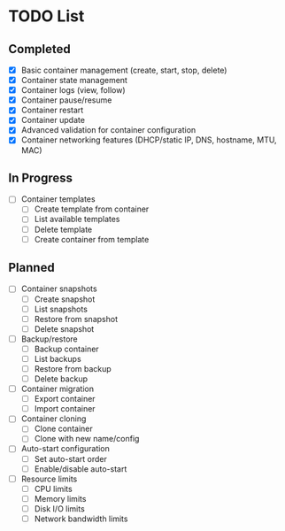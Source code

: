 # TODO List

## Completed
- [x] Basic container management (create, start, stop, delete)
- [x] Container state management
- [x] Container logs (view, follow)
- [x] Container pause/resume
- [x] Container restart
- [x] Container update
- [x] Advanced validation for container configuration
- [x] Container networking features (DHCP/static IP, DNS, hostname, MTU, MAC)

## In Progress
- [ ] Container templates
  - [ ] Create template from container
  - [ ] List available templates
  - [ ] Delete template
  - [ ] Create container from template

## Planned
- [ ] Container snapshots
  - [ ] Create snapshot
  - [ ] List snapshots
  - [ ] Restore from snapshot
  - [ ] Delete snapshot
- [ ] Backup/restore
  - [ ] Backup container
  - [ ] List backups
  - [ ] Restore from backup
  - [ ] Delete backup
- [ ] Container migration
  - [ ] Export container
  - [ ] Import container
- [ ] Container cloning
  - [ ] Clone container
  - [ ] Clone with new name/config
- [ ] Auto-start configuration
  - [ ] Set auto-start order
  - [ ] Enable/disable auto-start
- [ ] Resource limits
  - [ ] CPU limits
  - [ ] Memory limits
  - [ ] Disk I/O limits
  - [ ] Network bandwidth limits 